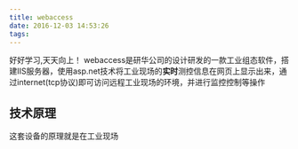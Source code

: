 ```yaml
---
title: webaccess
date: 2016-12-03 14:53:26
tags:
---
```

好好学习,天天向上！
webaccess是研华公司的设计研发的一款工业组态软件，搭建IIS服务器，使用asp.net技术将工业现场的**实时**测控信息在网页上显示出来，通过internet(tcp协议)即可访问远程工业现场的环境，并进行监控控制等操作
## 技术原理
这套设备的原理就是在工业现场